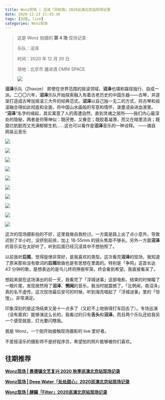 ```yaml
---
title: Wonz现场 | 沼泽「风知我」2020巡演北京站现场记录
date: 2020-12-23 21:43:30
tags: [后摇, live]
categories: Wonz现场
---
```


> 这是 Wonz 拍摄的 **第 4 场** 现场记录
>
> 乐队：沼泽
>
> 时间：2020 年 12 月 20 日
>
> 场地：北京市 疆进酒 OMNI SPACE
>
> ![](https://raw.githubusercontent.com/Wonz5130/My-Private-ImgHost/master/img/%E5%BE%AE%E4%BF%A1%E5%9B%BE%E7%89%87_20201223214637.jpg)

<!--more-->

**沼泽**乐队（Zhaoze） 即使在世界范围的摇滚领域，**沼泽**也堪称蹊径独行、自成一派。二〇〇六年，**沼泽**乐队开始探索融入有着古老历史的中国乐器——古琴，并逐渐打造成古琴加摇滚三大件的经典范式。**沼泽**以自己独一无二的方式，将古琴和摇滚融合得如此彻底和全面，将中国山水画般的写意和情怀，泼墨浸染进血液里。  “**沼泽**”名字的缘起，其实寓意了人的周遭自然，直到灵魂之居所——我们内心最深处的隐秘，两者是何等神似：既厌倦，又眷恋；既胶着凝滞，而又在暗里流淌；既糜烂肮脏而又充满郁郁生机……这也可以看作是**沼泽**音乐的一种诠释。 ——摘自网易云音乐

![](https://raw.githubusercontent.com/Wonz5130/My-Private-ImgHost/master/img/%E5%BE%AE%E4%BF%A1%E5%9B%BE%E7%89%87_20201223213657.jpg)

![](https://raw.githubusercontent.com/Wonz5130/My-Private-ImgHost/master/img/%E5%BE%AE%E4%BF%A1%E5%9B%BE%E7%89%87_20201223213718.jpg)

![](https://raw.githubusercontent.com/Wonz5130/My-Private-ImgHost/master/img/%E5%BE%AE%E4%BF%A1%E5%9B%BE%E7%89%87_20201223213904.jpg)

![](https://raw.githubusercontent.com/Wonz5130/My-Private-ImgHost/master/img/%E5%BE%AE%E4%BF%A1%E5%9B%BE%E7%89%87_20201223213742.jpg)

![](https://raw.githubusercontent.com/Wonz5130/My-Private-ImgHost/master/img/%E5%BE%AE%E4%BF%A1%E5%9B%BE%E7%89%87_20201223213758.jpg)

![](https://raw.githubusercontent.com/Wonz5130/My-Private-ImgHost/master/img/%E5%BE%AE%E4%BF%A1%E5%9B%BE%E7%89%87_20201223213859.jpg)

![](https://raw.githubusercontent.com/Wonz5130/My-Private-ImgHost/master/img/%E5%BE%AE%E4%BF%A1%E5%9B%BE%E7%89%87_20201223213632.jpg)

![](https://raw.githubusercontent.com/Wonz5130/My-Private-ImgHost/master/img/%E5%BE%AE%E4%BF%A1%E5%9B%BE%E7%89%87_20201223213646.jpg)

![](https://raw.githubusercontent.com/Wonz5130/My-Private-ImgHost/master/img/%E5%BE%AE%E4%BF%A1%E5%9B%BE%E7%89%87_20201223213854.jpg)

![](https://raw.githubusercontent.com/Wonz5130/My-Private-ImgHost/master/img/%E5%BE%AE%E4%BF%A1%E5%9B%BE%E7%89%87_20201223213911.jpg)

这次的现场摄影拍的不好，这里我做自我检讨。一方面是路上出了点小意外，导致迟到了半小时，没挤到前排，加上 18-55mm 的镜头焦距不够长。另外一方面**沼泽**的音乐实在太好听了，听到后面已经沉浸其中不想拍照了。

以前我听**后摇**，觉得旋律非常好，是我喜欢的类型。这次看完**沼泽**的现场，我知道了原来那些没有歌词的**后摇**歌曲也是有思想在里面的。特别是「争鸣」这首长达 43 分钟的歌，是想表达的是鸟儿终将挣脱牢笼，终会看到希望。我直接看呆了。

想起来就在这场演出的前一天，我看完了「浮城谜事」这部电影。结束的时候瞄了一眼片尾，发现居然用了**沼泽**、**惘闻**的音乐，我当时就震撼了。「北惘闻，南沼泽」真的名不虚传。这次现场最后安可的时候，听到海亮唱起了「浮城谜事」里的「惊惶」，非常满足。

印象深刻的是这场结束又是十一点多了（又赶不上地铁得打车回去了）。专场巡演（没有嘉宾）能够演这么长的，我看过的只有**舌头**和**沼泽**。而且两个乐队还给我另一个感受就是，灯光要闪瞎我。

我是 Wonz，一个刚开始接触现场摄影的 live 爱好者。

不爱摇滚乐的摄影师不是好程序员，希望拍的照片能够被你们喜欢。

## 往期推荐

[**Wonz现场 | 景德镇文艺复兴 2020 秋季巡演北京站现场记录**](https://wonz.wang/2020/09/25/324-jingdezhenwenyifuxing/)

[**Wonz现场 | Deep Water「处处甜心」2020巡演北京站现场记录**](https://wonz.wang/2020/12/15/333-deepwater/)

[**Wonz现场 | 肆囍「Filter」2020巡演北京站现场记录**](https://wonz.wang/2020/12/16/334-sixi/)